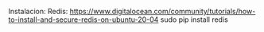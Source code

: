 Instalacion:
  Redis:
    https://www.digitalocean.com/community/tutorials/how-to-install-and-secure-redis-on-ubuntu-20-04
    sudo pip install redis
